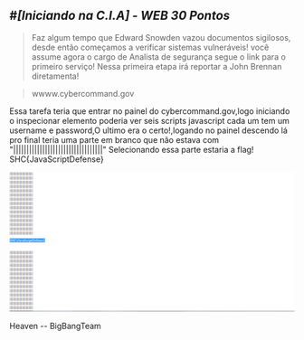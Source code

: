 
#***[Iniciando na C.I.A] - WEB 30 Pontos***
-------------------------------

> Faz algum tempo que Edward Snowden vazou documentos sigilosos, desde então começamos a verificar sistemas vulneráveis! você assume agora o cargo de Analista de segurança segue o link para o primeiro serviço! Nessa primeira etapa irá reportar a John Brennan diretamenta!

> wwww.cybercommand.gov

Essa tarefa teria que entrar no painel do cybercommand.gov,logo iniciando o inspecionar elemento poderia ver seis scripts javascript cada um tem um username e password,O ultimo era o certo!,logando no painel descendo lá pro final teria uma parte em branco que não estava com "||||||||||||||||||||||||||||||||||"
Selecionando essa parte estaria a flag!
SHC{JavaScriptDefense}


![img1](hvn.png)

Heaven -- BigBangTeam
